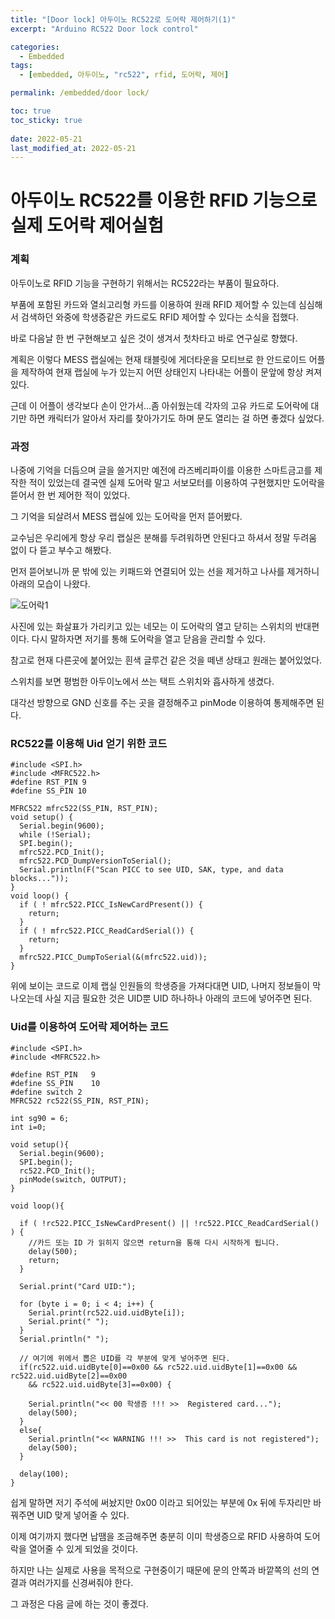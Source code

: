 ```yaml
---
title: "[Door lock] 아두이노 RC522로 도어락 제어하기(1)"
excerpt: "Arduino RC522 Door lock control"

categories:
  - Embedded
tags:
  - [embedded, 아두이노, "rc522", rfid, 도어락, 제어]

permalink: /embedded/door lock/

toc: true
toc_sticky: true
 
date: 2022-05-21
last_modified_at: 2022-05-21
---
```


# 아두이노 RC522를 이용한 RFID 기능으로 실제 도어락 제어실험

### 계획

아두이노로 RFID 기능을 구현하기 위해서는 RC522라는 부품이 필요하다.

부품에 포함된 카드와 열쇠고리형 카드를 이용하여 원래 RFID 제어할 수 있는데 심심해서 검색하던 와중에 학생증같은 카드로도 RFID 제어할 수 있다는 소식을 접했다.

바로 다음날 한 번 구현해보고 싶은 것이 생겨서 첫차타고 바로 연구실로 향했다.

계획은 이렇다 MESS 랩실에는 현재 태블릿에 게더타운을 모티브로 한 안드로이드 어플을 제작하여 현재 랩실에 누가 있는지 어떤 상태인지 나타내는 어플이 문앞에 항상 켜져있다.

근데 이 어플이 생각보다 손이 안가서...좀 아쉬웠는데 각자의 고유 카드로 도어락에 대기만 하면 캐릭터가 알아서 자리를 찾아가기도 하며 문도 열리는 걸 하면 좋겠다 싶었다.

### 과정

나중에 기억을 더듬으며 글을 쓸거지만 예전에 라즈베리파이를 이용한 스마트금고를 제작한 적이 있었는데 결국엔 실제 도어락 말고 서보모터를 이용하여 구현했지만 도어락을 뜯어서 한 번 제어한 적이 있었다.

그 기억을 되살려서 MESS 랩실에 있는 도어락을 먼저 뜯어봤다.

교수님은 우리에게 항상 우리 랩실은 분해를 두려워하면 안된다고 하셔서 정말 두려움 없이 다 뜯고 부수고 해봤다.

먼저 뜯어보니까 문 밖에 있는 키패드와 연결되어 있는 선을 제거하고 나사를 제거하니 아래의 모습이 나왔다.

![도어락1](https://jsw6701.github.io/assets/images/posts_img/doorlock1.jpg)

사진에 있는 화살표가 가리키고 있는 네모는 이 도어락의 열고 닫히는 스위치의 반대편이다. 다시 말하자면 저기를 통해 도어락을 열고 닫음을 관리할 수 있다.

참고로 현재 다른곳에 붙어있는 흰색 글루건 같은 것을 떼낸 상태고 원래는 붙어있었다.

스위치를 보면 평범한 아두이노에서 쓰는 택트 스위치와 흡사하게 생겼다.

대각선 방향으로 GND 신호를 주는 곳을 결정해주고 pinMode 이용하여 통제해주면 된다.

### RC522를 이용해 Uid 얻기 위한 코드
```
#include <SPI.h> 
#include <MFRC522.h> 
#define RST_PIN 9 
#define SS_PIN 10 

MFRC522 mfrc522(SS_PIN, RST_PIN);
void setup() { 
  Serial.begin(9600); 
  while (!Serial); 
  SPI.begin(); 
  mfrc522.PCD_Init(); 
  mfrc522.PCD_DumpVersionToSerial(); 
  Serial.println(F("Scan PICC to see UID, SAK, type, and data blocks..."));
} 
void loop() { 
  if ( ! mfrc522.PICC_IsNewCardPresent()) { 
    return; 
  } 
  if ( ! mfrc522.PICC_ReadCardSerial()) { 
    return; 
  }
  mfrc522.PICC_DumpToSerial(&(mfrc522.uid)); 
}
```
위에 보이는 코드로 이제 랩실 인원들의 학생증을 가져다대면 UID, 나머지 정보들이 막 나오는데 사실 지금 필요한 것은 UID뿐 UID 하나하나 아래의 코드에 넣어주면 된다.

### Uid를 이용하여 도어락 제어하는 코드
```
#include <SPI.h>
#include <MFRC522.h>  
 
#define RST_PIN   9
#define SS_PIN    10
#define switch 2
MFRC522 rc522(SS_PIN, RST_PIN);

int sg90 = 6;
int i=0;

void setup(){
  Serial.begin(9600);
  SPI.begin();
  rc522.PCD_Init();
  pinMode(switch, OUTPUT);
}

void loop(){ 

  if ( !rc522.PICC_IsNewCardPresent() || !rc522.PICC_ReadCardSerial() ) { 
    //카드 또는 ID 가 읽히지 않으면 return을 통해 다시 시작하게 됩니다.
    delay(500);
    return;
  }
  
  Serial.print("Card UID:");
  
  for (byte i = 0; i < 4; i++) {
    Serial.print(rc522.uid.uidByte[i]);
    Serial.print(" ");
  }
  Serial.println(" ");
  
  // 여기에 위에서 뽑은 UID를 각 부분에 맞게 넣어주면 된다.
  if(rc522.uid.uidByte[0]==0x00 && rc522.uid.uidByte[1]==0x00 && rc522.uid.uidByte[2]==0x00 
    && rc522.uid.uidByte[3]==0x00) {
    
    Serial.println("<< 00 학생증 !!! >>  Registered card...");
    delay(500);
  }
  else{
    Serial.println("<< WARNING !!! >>  This card is not registered");
    delay(500);
  }

  delay(100);
}
```

쉽게 말하면 저기 주석에 써놨지만 0x00 이라고 되어있는 부분에 0x 뒤에 두자리만 바꿔주면 UID 맞게 넣어줄 수 있다.

이제 여기까지 했다면 납땜을 조금해주면 충분히 이미 학생증으로 RFID 사용하여 도어락을 열어줄 수 있게 되었을 것이다.

하지만 나는 실제로 사용을 목적으로 구현중이기 때문에 문의 안쪽과 바깥쪽의 선의 연결과 여러가지를 신경써줘야 한다.

그 과정은 다음 글에 하는 것이 좋겠다.

